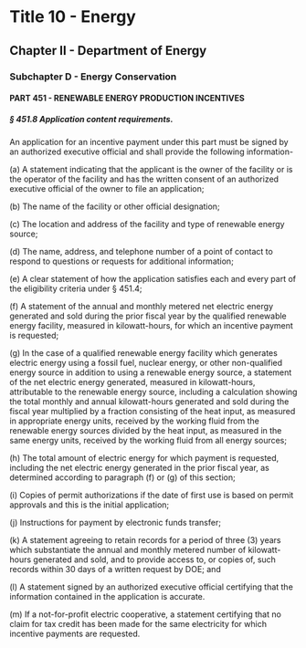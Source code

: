 
# Title 10 - Energy
## Chapter II - Department of Energy
### Subchapter D - Energy Conservation
#### PART 451 - RENEWABLE ENERGY PRODUCTION INCENTIVES
##### § 451.8 Application content requirements.

An application for an incentive payment under this part must be signed by an authorized executive official and shall provide the following information-

(a) A statement indicating that the applicant is the owner of the facility or is the operator of the facility and has the written consent of an authorized executive official of the owner to file an application;

(b) The name of the facility or other official designation;

(c) The location and address of the facility and type of renewable energy source;

(d) The name, address, and telephone number of a point of contact to respond to questions or requests for additional information;

(e) A clear statement of how the application satisfies each and every part of the eligibility criteria under § 451.4;

(f) A statement of the annual and monthly metered net electric energy generated and sold during the prior fiscal year by the qualified renewable energy facility, measured in kilowatt-hours, for which an incentive payment is requested;

(g) In the case of a qualified renewable energy facility which generates electric energy using a fossil fuel, nuclear energy, or other non-qualified energy source in addition to using a renewable energy source, a statement of the net electric energy generated, measured in kilowatt-hours, attributable to the renewable energy source, including a calculation showing the total monthly and annual kilowatt-hours generated and sold during the fiscal year multiplied by a fraction consisting of the heat input, as measured in appropriate energy units, received by the working fluid from the renewable energy sources divided by the heat input, as measured in the same energy units, received by the working fluid from all energy sources;

(h) The total amount of electric energy for which payment is requested, including the net electric energy generated in the prior fiscal year, as determined according to paragraph (f) or (g) of this section;

(i) Copies of permit authorizations if the date of first use is based on permit approvals and this is the initial application;

(j) Instructions for payment by electronic funds transfer;

(k) A statement agreeing to retain records for a period of three (3) years which substantiate the annual and monthly metered number of kilowatt-hours generated and sold, and to provide access to, or copies of, such records within 30 days of a written request by DOE; and

(l) A statement signed by an authorized executive official certifying that the information contained in the application is accurate.

(m) If a not-for-profit electric cooperative, a statement certifying that no claim for tax credit has been made for the same electricity for which incentive payments are requested.
